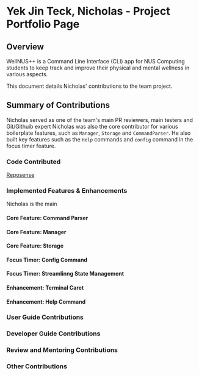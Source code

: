 # Yek Jin Teck, Nicholas - Project Portfolio Page

## Overview
WellNUS++ is a Command Line Interface (CLI) app for NUS Computing students to keep track and improve their physical and
mental wellness in various aspects.

This document details Nicholas' contributions to the team project.

## Summary of Contributions
Nicholas served as one of the team's main PR reviewers, main testers and Git/Githuib expert
Nicholas was also the core contributor for various boilerplate features, such as `Manager`,
`Storage` and `CommandParser`. He also built key features such as the `Help` commands and
`config` command in the focus timer feature.


### Code Contributed

[Reposense](https://nus-cs2113-ay2223s2.github.io/tp-dashboard/?search=&sort=groupTitle&sortWithin=title&timeframe=commit&mergegroup=&groupSelect=groupByRepos&breakdown=true&checkedFileTypes=docs~functional-code~test-code~other&since=2023-02-17&tabOpen=true&tabType=authorship&tabAuthor=nichyjt&tabRepo=AY2223S2-CS2113-T12-4%2Ftp%5Bmaster%5D&authorshipIsMergeGroup=false&authorshipFileTypes=docs~functional-code~test-code&authorshipIsBinaryFileTypeChecked=false&authorshipIsIgnoredFilesChecked=false)

### Implemented Features & Enhancements
Nicholas is the main

#### Core Feature: Command Parser

#### Core Feature: Manager 

#### Core Feature: Storage

#### Focus Timer: Config Command

#### Focus Timer: Streamlinng State Management

#### Enhancement: Terminal Caret

#### Enhancement: Help Command


### User Guide Contributions

### Developer Guide Contributions

### Review and Mentoring Contributions

### Other Contributions